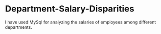 # Department-Salary-Disparities
I have used MySql for analyzing the salaries of employees among different departments.
